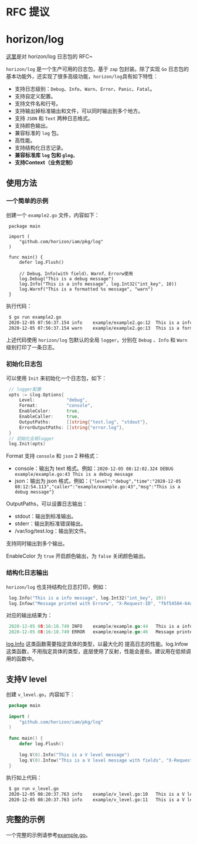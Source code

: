 # RFC 提议

# **horizon/log**

[这里](https://github.com/horizoncd/horizon/issues/139)是对 horizon/log 日志包的 RFC~

`horizon/log` 是一个生产可用的日志包，基于 `zap` 包封装。除了实现 `Go` 日志包的基本功能外，还实现了很多高级功能，`horizon/log`具有如下特性：

+ 支持日志级别：`Debug`、`Info`、`Warn`、`Error`、`Panic`、`Fatal`。
+ 支持自定义配置。
+ 支持文件名和行号。
+ 支持输出掉标准输出和文件，可以同时输出到多个地方。
+ 支持 `JSON` 和 `Text` 两种日志格式。
+ 支持颜色输出。
+ 兼容标准的 `log` 包。
+ 高性能。
+ 支持结构化日志记录。
+ **兼容标准库 `log` 包和 `glog`**。
+ **支持Context（业务定制）**

## **使用方法**

### **一个简单的示例**

创建一个 `example2.go` 文件，内容如下：

```
 package main
 
 import (
     "github.com/horizon/iam/pkg/log"
 )
 
 func main() {
     defer log.Flush()
 
     // Debug、Info(with field)、Warnf、Errorw使用
     log.Debug("This is a debug message")
     log.Info("This is a info message", log.Int32("int_key", 10))
     log.Warnf("This is a formatted %s message", "warn")
 }
```

执行代码：

```bash
 $ go run example2.go
 2020-12-05 07:56:37.154 info    example/example2.go:12  This is a info message  {"int_key": 10}
 2020-12-05 07:56:37.154 warn    example/example2.go:13  This is a formatted warn message
```

上述代码使用 `horizon/log` 包默认的全局 `logger`，分别在 `Debug` 、`Info` 和 `Warn` 级别打印了一条日志。

### **初始化日志包**

可以使用 `Init` 来初始化一个日志包，如下：

```go
 // logger配置
 opts := &log.Options{
     Level:            "debug",
     Format:           "console",
     EnableColor:      true,
     EnableCaller:     true,
     OutputPaths:      []string{"test.log", "stdout"},
     ErrorOutputPaths: []string{"error.log"},
 }
 // 初始化全局logger
 log.Init(opts)
```

Format 支持 `console` 和 `json` 2 种格式：

+ console：输出为 text 格式。例如：`2020-12-05 08:12:02.324 DEBUG example/example.go:43 This is a debug message`
+ json：输出为 json 格式，例如：`{"level":"debug","time":"2020-12-05 08:12:54.113","caller":"example/example.go:43","msg":"This is a debug message"}`

OutputPaths，可以设置日志输出：

+ stdout：输出到标准输出。
+ stderr：输出到标准错误输出。
+ /var/log/test.log：输出到文件。

支持同时输出到多个输出。

EnableColor 为 `true` 开启颜色输出，为 `false` 关闭颜色输出。

### **结构化日志输出**

`horizon/log` 也支持结构化日志打印，例如：

```go
 log.Info("This is a info message", log.Int32("int_key", 10))
 log.Infow("Message printed with Errorw", "X-Request-ID", "fbf54504-64da-4088-9b86-67824a7fb508")
```

对应的输出结果为：

```go
 2020-12-05 08:16:18.749 INFO    example/example.go:44   This is a info message  {"int_key": 10}
 2020-12-05 08:16:18.749 ERROR   example/example.go:46   Message printed with Errorw {"X-Request-ID": "fbf54504-64da-4088-9b86-67824a7fb508"}
```

[log.Info](http://log.Info) 这类函数需要指定具体的类型，以最大化的 提高日志的性能。log.Infow 这类函数，不用指定具体的类型，底层使用了反射，性能会差些。建议用在低频调用的函数中。

## **支持V level**

创建 `v_level.go`，内容如下：

```go
 package main
 
 import (
     "github.com/horizon/iam/pkg/log"
 )
 
 func main() {
     defer log.Flush()
 
     log.V(0).Info("This is a V level message")
     log.V(0).Infow("This is a V level message with fields", "X-Request-ID", "7a7b9f24-4cae-4b2a-9464-69088b45b904")
 }
```

执行如上代码：

```bash
 $ go run v_level.go
 2020-12-05 08:20:37.763 info    example/v_level.go:10   This is a V level message
 2020-12-05 08:20:37.763 info    example/v_level.go:11   This is a V level message with fields   {"X-Request-ID": "7a7b9f24-4cae-4b2a-9464-69088b45b904"}
```

## **完整的示例**

一个完整的示例请参考[example.go](notion://www.notion.so/nsddd/example/example.go)。